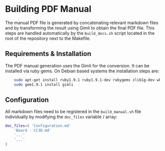 # Building PDF Manual

The manual PDF file is generated by concatenating relevant markdown files and by transforming the result using Gimli to obtain the final PDF file. This steps are handled automatically by the `build_docs.sh` script located in the root of the repository next to the Makefile.

## Requirements & Installation

The PDF manual generation uses the Gimli for the conversion. It can be installed via ruby gems. On Debian based systems the installation steps are:

```bash
    sudo apt-get install ruby1.9.1 ruby1.9.1-dev rubygems zlib1g-dev wkhtmltopdf libxml2-dev libxslt-dev
    sudo gem1.9.1 install gimli
```

## Configuration

All markdown files need to be registered in the `build_manual.sh` file individually by modifying the `doc_files` variable / array:

```bash
doc_files=( 'Configuration.md'
	'Board - CC3D.md'
	'...'
	'...'
)
```

